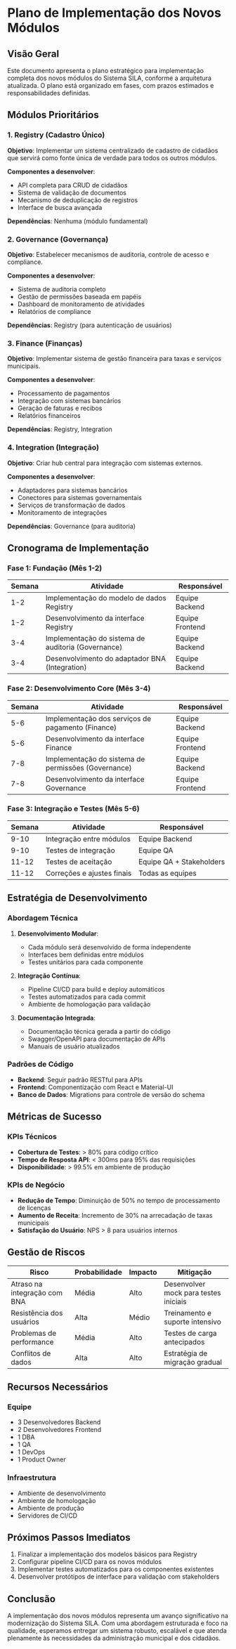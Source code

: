 # Plano de Implementação dos Novos Módulos

## Visão Geral

Este documento apresenta o plano estratégico para implementação completa dos novos módulos do Sistema SILA, conforme a arquitetura atualizada. O plano está organizado em fases, com prazos estimados e responsabilidades definidas.

## Módulos Prioritários

### 1. Registry (Cadastro Único)

**Objetivo**: Implementar um sistema centralizado de cadastro de cidadãos que servirá como fonte única de verdade para todos os outros módulos.

**Componentes a desenvolver**:
- API completa para CRUD de cidadãos
- Sistema de validação de documentos
- Mecanismo de deduplicação de registros
- Interface de busca avançada

**Dependências**: Nenhuma (módulo fundamental)

### 2. Governance (Governança)

**Objetivo**: Estabelecer mecanismos de auditoria, controle de acesso e compliance.

**Componentes a desenvolver**:
- Sistema de auditoria completo
- Gestão de permissões baseada em papéis
- Dashboard de monitoramento de atividades
- Relatórios de compliance

**Dependências**: Registry (para autenticação de usuários)

### 3. Finance (Finanças)

**Objetivo**: Implementar sistema de gestão financeira para taxas e serviços municipais.

**Componentes a desenvolver**:
- Processamento de pagamentos
- Integração com sistemas bancários
- Geração de faturas e recibos
- Relatórios financeiros

**Dependências**: Registry, Integration

### 4. Integration (Integração)

**Objetivo**: Criar hub central para integração com sistemas externos.

**Componentes a desenvolver**:
- Adaptadores para sistemas bancários
- Conectores para sistemas governamentais
- Serviços de transformação de dados
- Monitoramento de integrações

**Dependências**: Governance (para auditoria)

## Cronograma de Implementação

### Fase 1: Fundação (Mês 1-2)

| Semana | Atividade | Responsável |
|--------|-----------|-------------|
| 1-2 | Implementação do modelo de dados Registry | Equipe Backend |
| 1-2 | Desenvolvimento da interface Registry | Equipe Frontend |
| 3-4 | Implementação do sistema de auditoria (Governance) | Equipe Backend |
| 3-4 | Desenvolvimento do adaptador BNA (Integration) | Equipe Backend |

### Fase 2: Desenvolvimento Core (Mês 3-4)

| Semana | Atividade | Responsável |
|--------|-----------|-------------|
| 5-6 | Implementação dos serviços de pagamento (Finance) | Equipe Backend |
| 5-6 | Desenvolvimento da interface Finance | Equipe Frontend |
| 7-8 | Implementação do sistema de permissões (Governance) | Equipe Backend |
| 7-8 | Desenvolvimento da interface Governance | Equipe Frontend |

### Fase 3: Integração e Testes (Mês 5-6)

| Semana | Atividade | Responsável |
|--------|-----------|-------------|
| 9-10 | Integração entre módulos | Equipe Backend |
| 9-10 | Testes de integração | Equipe QA |
| 11-12 | Testes de aceitação | Equipe QA + Stakeholders |
| 11-12 | Correções e ajustes finais | Todas as equipes |

## Estratégia de Desenvolvimento

### Abordagem Técnica

1. **Desenvolvimento Modular**:
   - Cada módulo será desenvolvido de forma independente
   - Interfaces bem definidas entre módulos
   - Testes unitários para cada componente

2. **Integração Contínua**:
   - Pipeline CI/CD para build e deploy automáticos
   - Testes automatizados para cada commit
   - Ambiente de homologação para validação

3. **Documentação Integrada**:
   - Documentação técnica gerada a partir do código
   - Swagger/OpenAPI para documentação de APIs
   - Manuais de usuário atualizados

### Padrões de Código

- **Backend**: Seguir padrão RESTful para APIs
- **Frontend**: Componentização com React e Material-UI
- **Banco de Dados**: Migrations para controle de versão do schema

## Métricas de Sucesso

### KPIs Técnicos

- **Cobertura de Testes**: > 80% para código crítico
- **Tempo de Resposta API**: < 300ms para 95% das requisições
- **Disponibilidade**: > 99.5% em ambiente de produção

### KPIs de Negócio

- **Redução de Tempo**: Diminuição de 50% no tempo de processamento de licenças
- **Aumento de Receita**: Incremento de 30% na arrecadação de taxas municipais
- **Satisfação do Usuário**: NPS > 8 para usuários internos

## Gestão de Riscos

| Risco | Probabilidade | Impacto | Mitigação |
|-------|--------------|---------|------------|
| Atraso na integração com BNA | Média | Alto | Desenvolver mock para testes iniciais |
| Resistência dos usuários | Alta | Médio | Treinamento e suporte intensivo |
| Problemas de performance | Média | Alto | Testes de carga antecipados |
| Conflitos de dados | Alta | Alto | Estratégia de migração gradual |

## Recursos Necessários

### Equipe

- 3 Desenvolvedores Backend
- 2 Desenvolvedores Frontend
- 1 DBA
- 1 QA
- 1 DevOps
- 1 Product Owner

### Infraestrutura

- Ambiente de desenvolvimento
- Ambiente de homologação
- Ambiente de produção
- Servidores de CI/CD

## Próximos Passos Imediatos

1. Finalizar a implementação dos modelos básicos para Registry
2. Configurar pipeline CI/CD para os novos módulos
3. Implementar testes automatizados para os componentes existentes
4. Desenvolver protótipos de interface para validação com stakeholders

## Conclusão

A implementação dos novos módulos representa um avanço significativo na modernização do Sistema SILA. Com uma abordagem estruturada e foco na qualidade, esperamos entregar um sistema robusto, escalável e que atenda plenamente às necessidades da administração municipal e dos cidadãos.
